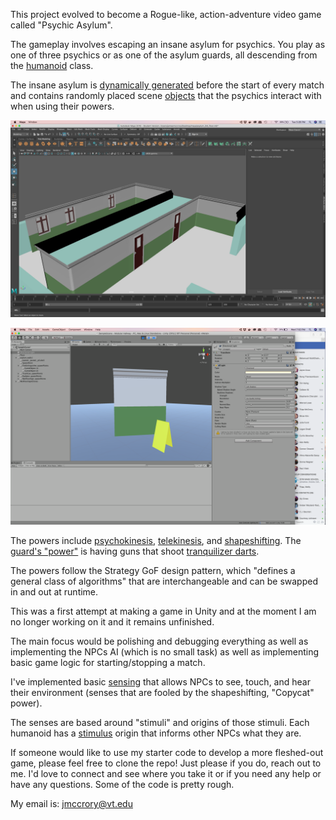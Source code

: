 
This project evolved to become a Rogue-like, action-adventure video game called "Psychic Asylum".

The gameplay involves escaping an insane asylum for psychics. You play as one of three psychics or as one of the asylum guards, all descending from the [humanoid](https://github.com/jamiejamiebobamie/powersExploration/blob/master/Assets/Scripts/Humanoid.cs) class.

The insane asylum is [dynamically generated](https://github.com/jamiejamiebobamie/ModularHallway/blob/master/Assets/Scripts/createAsylum/CreateAsylum.cs) before the start of every match and contains randomly placed scene [objects](https://github.com/jamiejamiebobamie/powersExploration/blob/master/Assets/Scripts/World/Scenery.cs) that the psychics interact with when using their powers.

![Image of A Modular Hallway](https://github.com/jamiejamiebobamie/powersExploration/blob/master/modularHallway.png?raw=true.)

![Image of Example Scenery: A Wet Floor Sign](https://github.com/jamiejamiebobamie/powersExploration/blob/master/scenery.png?raw=true.)

The powers include [psychokinesis](https://github.com/jamiejamiebobamie/powersExploration/blob/master/Assets/Scripts/Powers/PyrokinesisPower.cs), [telekinesis](https://github.com/jamiejamiebobamie/powersExploration/blob/master/Assets/Scripts/Powers/TelekinesisPower.cs), and [shapeshifting](https://github.com/jamiejamiebobamie/powersExploration/blob/master/Assets/Scripts/Powers/CopycatPower.cs). The [guard's "power"](https://github.com/jamiejamiebobamie/powersExploration/blob/master/Assets/Scripts/Powers/GuardPower.cs) is having guns that shoot [tranquilizer darts](https://github.com/jamiejamiebobamie/powersExploration/blob/master/Assets/Scripts/World/TranquilizerDartProjectile.cs).

The powers follow the Strategy GoF design pattern, which "defines a general class of algorithms" that are interchangeable and can be swapped in and out at runtime.

This was a first attempt at making a game in Unity and at the moment I am no longer working on it and it remains unfinished.

The main focus would be polishing and debugging everything as well as implementing the NPCs AI (which is no small task) as well as implementing basic game logic for starting/stopping a match.

I've implemented basic [sensing](https://github.com/jamiejamiebobamie/powersExploration/tree/master/Assets/Scripts/AI/Senses) that allows NPCs to see, touch, and hear their environment (senses that are fooled by the shapeshifting, "Copycat" power).

The senses are based around "stimuli" and origins of those stimuli. Each humanoid has a [stimulus](https://github.com/jamiejamiebobamie/powersExploration/blob/0b5a59e3b320f51eed1c0d70dcc4ccdf0725cc62/Assets/Scripts/AI/Senses/Stimulus.cs#L2) origin that informs other NPCs what they are.

If someone would like to use my starter code to develop a more fleshed-out game, please feel free to clone the repo! Just please if you do, reach out to me. I'd love to connect and see where you take it or if you need any help or have any questions. Some of the code is pretty rough.

My email is:
jmccrory@vt.edu
